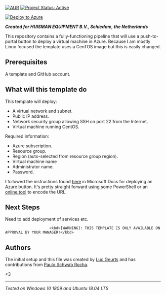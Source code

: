 [![AUR](https://img.shields.io/aur/license/apt)](https://github.com/lgeurts/deply-to-azure/LICENSE.md) [![Project Status: Active](http://www.repostatus.org/badges/latest/active.svg)](http://www.repostatus.org/#active)

[![Deploy to Azure](https://aka.ms/deploytoazurebutton)](https://portal.azure.com/#create/Microsoft.Template/uri/https%3A%2F%2Fraw.githubusercontent.com%2Flgeurts%2Fdeploy-to-azure%2Fmaster%2Ftemplate.json)

***Created for HUISMAN EQUIPMENT B.V., Schiedam, the Netherlands***

This repository contains a fully-functioning pipeline that will use a push-to-portal button to deploy a virtual machine in Azure. Because I am mostly Linux focused the template uses a CenTOS image but this is easily changed.

## Prerequisites

A template and GitHub account.

## What will this template do

This template will deploy:

- A virtual network and subnet.
- Public IP address.
- Network security group allowing SSH on port 22 from the Internet.
- Virtual machine running CentOS.

Required information:

- Azure subscription.
- Resource group.
- Region (auto-selected from resource group region).
- Virtual machine name
- Administrator name.
- Password.

I followed the instructions found [here](https://docs.microsoft.com/en-us/azure/azure-resource-manager/templates/deploy-to-azure-button) in Microsoft Docs for deploying an Azure button. It's pretty straight forward using some PowerShell or an [online tool](https://www.urlencoder.org/) to encode the URL.

## Next Steps
Need to add deployment of services etc.

                        <kbd>[WARNING]: THIS TEMPLATE IS ONLY AVAILABLE ON APPROVAL BY YOUR MANAGER!</kbd>

## Authors

The initial setup and this file was created by [Luc Geurts](https://lgeurts.github.io) and has contributions from [Paulo Schwab Rocha](https://github.com/pschwab1).

<3

***
*Tested on Windows 10 1809 and Ubuntu 18.04 LTS*
